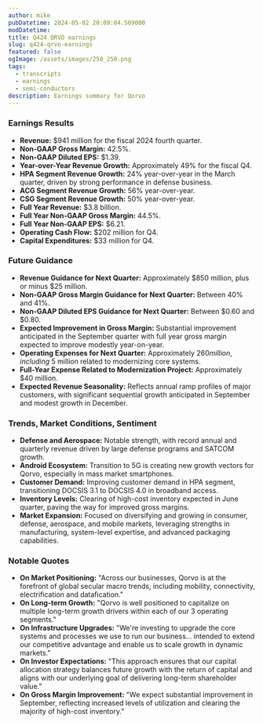```yaml
---
author: mike
pubDatetime: 2024-05-02 20:09:04.569000
modDatetime: 
title: Q424 QRVO earnings
slug: q424-qrvo-earnings
featured: false
ogImage: /assets/images/250_250.png
tags:
  - transcripts
  - earnings
  - semi-conductors
description: Earnings summary for Qorvo
---
```

### Earnings Results
- **Revenue:** $941 million for the fiscal 2024 fourth quarter.
- **Non-GAAP Gross Margin:** 42.5%.
- **Non-GAAP Diluted EPS:** $1.39.
- **Year-over-Year Revenue Growth:** Approximately 49% for the fiscal Q4.
- **HPA Segment Revenue Growth:** 24% year-over-year in the March quarter, driven by strong performance in defense business.
- **ACG Segment Revenue Growth:** 56% year-over-year.
- **CSG Segment Revenue Growth:** 50% year-over-year.
- **Full Year Revenue:** $3.8 billion.
- **Full Year Non-GAAP Gross Margin:** 44.5%.
- **Full Year Non-GAAP EPS:** $6.21.
- **Operating Cash Flow:** $202 million for Q4.
- **Capital Expenditures:** $33 million for Q4.
  
### Future Guidance
- **Revenue Guidance for Next Quarter:** Approximately $850 million, plus or minus $25 million.
- **Non-GAAP Gross Margin Guidance for Next Quarter:** Between 40% and 41%.
- **Non-GAAP Diluted EPS Guidance for Next Quarter:** Between $0.60 and $0.80.
- **Expected Improvement in Gross Margin:** Substantial improvement anticipated in the September quarter with full year gross margin expected to improve modestly year-on-year.
- **Operating Expenses for Next Quarter:** Approximately $260 million, including ~$5 million related to modernizing core systems.
- **Full-Year Expense Related to Modernization Project:** Approximately $40 million.
- **Expected Revenue Seasonality:** Reflects annual ramp profiles of major customers, with significant sequential growth anticipated in September and modest growth in December.

### Trends, Market Conditions, Sentiment
- **Defense and Aerospace:** Notable strength, with record annual and quarterly revenue driven by large defense programs and SATCOM growth.
- **Android Ecosystem:** Transition to 5G is creating new growth vectors for Qorvo, especially in mass market smartphones.
- **Customer Demand:** Improving customer demand in HPA segment, transitioning DOCSIS 3.1 to DOCSIS 4.0 in broadband access.
- **Inventory Levels:** Clearing of high-cost inventory expected in June quarter, paving the way for improved gross margins.
- **Market Expansion:** Focused on diversifying and growing in consumer, defense, aerospace, and mobile markets, leveraging strengths in manufacturing, system-level expertise, and advanced packaging capabilities.

### Notable Quotes
- **On Market Positioning:** "Across our businesses, Qorvo is at the forefront of global secular macro trends, including mobility, connectivity, electrification and datafication."
- **On Long-term Growth:** "Qorvo is well positioned to capitalize on multiple long-term growth drivers within each of our 3 operating segments."
- **On Infrastructure Upgrades:** "We're investing to upgrade the core systems and processes we use to run our business... intended to extend our competitive advantage and enable us to scale growth in dynamic markets."
- **On Investor Expectations:** "This approach ensures that our capital allocation strategy balances future growth with the return of capital and aligns with our underlying goal of delivering long-term shareholder value."
- **On Gross Margin Improvement:** "We expect substantial improvement in September, reflecting increased levels of utilization and clearing the majority of high-cost inventory."
